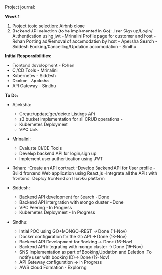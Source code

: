 Project journal:

**Week 1**

1. Project topic selection: Airbnb clone
2. Backend API selection (to be implemented in Go):
	User Sign up/Login/ Authentication using jwt - Mrinalini
	Profile page for customer and host - Rohan
	Posting ad/Removal of accomodation by host - Apeksha
	Search - Siddesh
	Booking/Cancelling/Updation accomodation - Sindhu


**Initial Responsibilities:**

- Frontend development - Rohan
- CI/CD Tools - Mrinalini
- Kubernetes - Siddesh
- Docker - Apeksha
- API Gateway - Sindhu

**To Do:**

- Apeksha:
	- Create/update/get/delete Listings API
	- s3 bucket implementation for all CRUD operations -
	- Kubernetes Deployment 
	- VPC Link	

- Mrinalini:
	- Evaluate CI/CD Tools 
	- Develop backend API for login/sign up
	- Implement user authentication using JWT 

- Rohan:
	-Create an API contract
        -Develop Backend API for User profile
	-Build frontend Web application using React.js
	-Integrate all the APIs with frontend 
	-Deploy frontend on Heroku platform
- Siddesh:
	- Backend API development for Search - Done
	- Backend API intergration with mongo cluster - Done
	- VPC Peering - In Progress
	- Kubernetes Deployment - In Progress

- Sindhu:
	- Intial POC using GO+MONGO+REST -> Done (11-Nov)
	- Docker configuration for the Go API -> Done (13-Nov)
	- Backend API Development for Booking -> Done (16-Nov)
	- Backend API integrating with mongo cluster -> Done (19-Nov)
	- SNS Implementation as part of Booking,Updation and Deletion (To notify user with booking ID)-> Done (19-Nov)
	- API Gateway configuration -> In Progress
	- AWS Cloud Formation - Exploring
